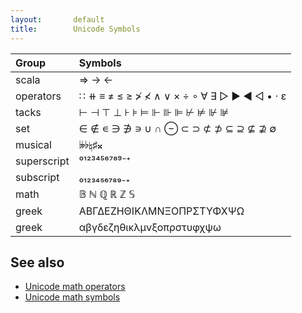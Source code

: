 ```yaml
---
layout:       default
title:        Unicode Symbols
---
```


| **Group**   | **Symbols**                                 |
|:------------|:--------------------------------------------|
| scala       | ⇒ → ←                                       |
| operators   | ∷ ⧺ ≡ ≠ ≤ ≥ ≯ ≮ ∧ ∨ × ÷ ∘ ∀ ∃ ▷ ▶ ◀ ◁ • ⋅ ε |
| tacks       | ⊢ ⊣ ⊤ ⊥ ⊦ ⊧ ⊨ ⊩ ⊪ ⊫ ⊬ ⊭ ⊮ ⊯                |
| set         | ∈ ∉ ∊ ∋ ∌ ∍ ∪ ∩ ⊖ ⊂ ⊃ ⊄ ⊅ ⊆ ⊇ ⊈ ⊉ ∅         |
| musical     | 𝄫♭♮♯𝄪                                       |
| superscript | ⁰¹²³⁴⁵⁶⁷⁸⁹⁻⁺                                |
| subscript   | ₀₁₂₃₄₅₆₇₈₉₋₊                                |
| math        | 𝔹 ℕ ℚ ℝ ℤ 𝕊                                |
| greek       | ΑΒΓΔΕΖΗΘΙΚΛΜΝΞΟΠΡΣΤΥΦΧΨΩ                    |
| greek       | αβγδεζηθικλμνξοπρστυφχψω                    |


## See also

 - [Unicode math operators](https://en.wikipedia.org/wiki/Mathematical_operators_and_symbols_in_Unicode)
 - [Unicode math symbols](http://xahlee.info/comp/unicode_math_operators.html)
